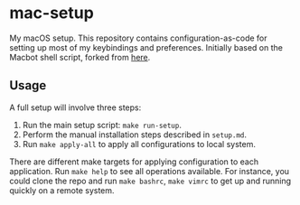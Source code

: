 mac-setup
=========

My macOS setup. This repository contains configuration-as-code for setting up most of my keybindings and preferences. Initially based on the Macbot shell script, forked from [here](github.com/echohack/macbot.git).

Usage
-----

A full setup will involve three steps:

1. Run the main setup script: `make run-setup`.
2. Perform the manual installation steps described in `setup.md`.
3. Run `make apply-all` to apply all configurations to local system.

There are different make targets for applying configuration to each application. Run `make help` to see all operations available. For instance, you could clone the repo and run `make bashrc`, `make vimrc` to get up and running quickly on a remote system.
